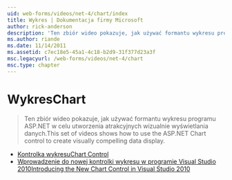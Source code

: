 ```yaml
---
uid: web-forms/videos/net-4/chart/index
title: Wykres | Dokumentacja firmy Microsoft
author: rick-anderson
description: 'Ten zbiór wideo pokazuje, jak używać formantu wykresu programu ASP.NET w celu utworzenia atrakcyjnych wizualnie wyświetlania danych.'
ms.author: riande
ms.date: 11/14/2011
ms.assetid: c7ec18e5-45a1-4c18-b2d9-31f377d23a3f
msc.legacyurl: /web-forms/videos/net-4/chart
msc.type: chapter
---
```

<a name="chart"></a><span data-ttu-id="7ab43-103">Wykres</span><span class="sxs-lookup"><span data-stu-id="7ab43-103">Chart</span></span>
====================
> <span data-ttu-id="7ab43-104">Ten zbiór wideo pokazuje, jak używać formantu wykresu programu ASP.NET w celu utworzenia atrakcyjnych wizualnie wyświetlania danych.</span><span class="sxs-lookup"><span data-stu-id="7ab43-104">This set of videos shows how to use the ASP.NET Chart control to create visually compelling data display.</span></span>


- [<span data-ttu-id="7ab43-105">Kontrolka wykresu</span><span class="sxs-lookup"><span data-stu-id="7ab43-105">Chart Control</span></span>](aspnet-4-quick-hit-chart-control.md)
- [<span data-ttu-id="7ab43-106">Wprowadzenie do nowej kontrolki wykresu w programie Visual Studio 2010</span><span class="sxs-lookup"><span data-stu-id="7ab43-106">Introducing the New Chart Control in Visual Studio 2010</span></span>](aspnet-4-how-do-i-introducing-the-new-chart-control-in-visual-studio-2010.md)
